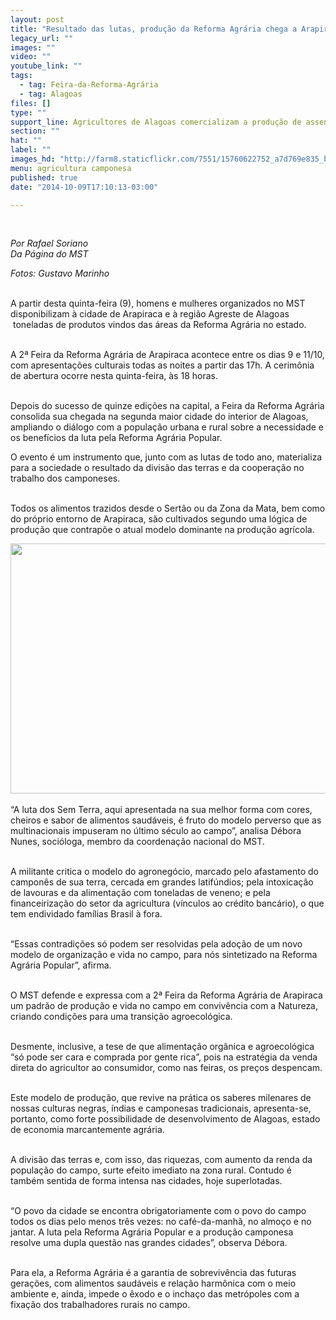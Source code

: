 ```yaml
---
layout: post
title: "Resultado das lutas, produção da Reforma Agrária chega a Arapiraca"
legacy_url: ""
images: ""
video: ""
youtube_link: ""
tags:
  - tag: Feira-da-Reforma-Agrária
  - tag: Alagoas
files: []
type: ""
support_line: Agricultores de Alagoas comercializam a produção de assentamentos e acampamentos na 2ª Feira da Reforma Agrária de Arapiraca.
section: ""
hat: ""
label: ""
images_hd: "http://farm8.staticflickr.com/7551/15760622752_a7d769e835_b.jpg"
menu: agricultura camponesa
published: true
date: "2014-10-09T17:10:13-03:00"

---
```

<p><br />
<img alt="" src="http://farm8.staticflickr.com/7551/15760622752_a7d769e835_b.jpg" /></p>

<p><em>Por Rafael Soriano<br />
Da P&aacute;gina do MST&nbsp;</em></p>

<p><em>Fotos: Gustavo Marinho</em>&nbsp;</p>

<p><br />
A partir desta quinta-feira (9), homens e mulheres organizados no MST disponibilizam &agrave; cidade de Arapiraca e &agrave; regi&atilde;o Agreste de Alagoas &nbsp;toneladas de produtos vindos das &aacute;reas da Reforma Agr&aacute;ria no estado.&nbsp;</p>

<p><br />
A 2&ordf; Feira da Reforma Agr&aacute;ria de Arapiraca acontece entre os dias 9 e 11/10, com apresenta&ccedil;&otilde;es culturais todas as noites a partir das 17h. A cerim&ocirc;nia de abertura ocorre nesta quinta-feira, &agrave;s 18 horas.</p>

<p><br />
Depois do sucesso de quinze edi&ccedil;&otilde;es na capital, a Feira da Reforma Agr&aacute;ria consolida sua chegada na segunda maior cidade do interior de Alagoas, ampliando o di&aacute;logo com a popula&ccedil;&atilde;o urbana e rural sobre a necessidade e os benef&iacute;cios da luta pela Reforma Agr&aacute;ria Popular.&nbsp;</p>

<p>O evento &eacute; um instrumento que, junto com as lutas de todo ano, materializa para a sociedade o resultado da divis&atilde;o das terras e da coopera&ccedil;&atilde;o no trabalho dos camponeses.</p>

<p><br />
Todos os alimentos trazidos desde o Sert&atilde;o ou da Zona da Mata, bem como do pr&oacute;prio entorno de Arapiraca, s&atilde;o cultivados segundo uma l&oacute;gica de produ&ccedil;&atilde;o que contrap&otilde;e o atual modelo dominante na produ&ccedil;&atilde;o agr&iacute;cola.&nbsp;</p>

<p><img alt="" height="400" src="http://farm8.staticflickr.com/7581/15573647398_759cb4706d_b.jpg" width="600" /><br />
<br />
&ldquo;A luta dos Sem Terra, aqui apresentada na sua melhor forma com cores, cheiros e sabor de alimentos saud&aacute;veis, &eacute; fruto do modelo perverso que as multinacionais impuseram no &uacute;ltimo s&eacute;culo ao campo&rdquo;, analisa D&eacute;bora Nunes, soci&oacute;loga, membro da coordena&ccedil;&atilde;o nacional do MST.</p>

<p><br />
A militante critica o modelo do agroneg&oacute;cio, marcado pelo afastamento do campon&ecirc;s de sua terra, cercada em grandes latif&uacute;ndios; pela intoxica&ccedil;&atilde;o de lavouras e da alimenta&ccedil;&atilde;o com toneladas de veneno; e pela financeiriza&ccedil;&atilde;o do setor da agricultura (v&iacute;nculos ao cr&eacute;dito banc&aacute;rio), o que tem endividado fam&iacute;lias Brasil &agrave; fora.&nbsp;</p>

<p><br />
&ldquo;Essas contradi&ccedil;&otilde;es s&oacute; podem ser resolvidas pela ado&ccedil;&atilde;o de um novo modelo de organiza&ccedil;&atilde;o e vida no campo, para n&oacute;s sintetizado na Reforma Agr&aacute;ria Popular&rdquo;, afirma.</p>

<p><br />
O MST defende e expressa com a 2&ordf; Feira da Reforma Agr&aacute;ria de Arapiraca um padr&atilde;o de produ&ccedil;&atilde;o e vida no campo em conviv&ecirc;ncia com a Natureza, criando condi&ccedil;&otilde;es para uma transi&ccedil;&atilde;o agroecol&oacute;gica.&nbsp;</p>

<p><br />
Desmente, inclusive, a tese de que alimenta&ccedil;&atilde;o org&acirc;nica e agroecol&oacute;gica &ldquo;s&oacute; pode ser cara e comprada por gente rica&rdquo;, pois na estrat&eacute;gia da venda direta do agricultor ao consumidor, como nas feiras, os pre&ccedil;os despencam.</p>

<p><br />
Este modelo de produ&ccedil;&atilde;o, que revive na pr&aacute;tica os saberes milenares de nossas culturas negras, &iacute;ndias e camponesas tradicionais, apresenta-se, portanto, como forte possibilidade de desenvolvimento de Alagoas, estado de economia marcantemente agr&aacute;ria.&nbsp;</p>

<p><br />
A divis&atilde;o das terras e, com isso, das riquezas, com aumento da renda da popula&ccedil;&atilde;o do campo, surte efeito imediato na zona rural. Contudo &eacute; tamb&eacute;m sentida de forma intensa nas cidades, hoje superlotadas.</p>

<p><br />
&ldquo;O povo da cidade se encontra obrigatoriamente com o povo do campo todos os dias pelo menos tr&ecirc;s vezes: no caf&eacute;-da-manh&atilde;, no almo&ccedil;o e no jantar. A luta pela Reforma Agr&aacute;ria Popular e a produ&ccedil;&atilde;o camponesa resolve uma dupla quest&atilde;o nas grandes cidades&rdquo;, observa D&eacute;bora.&nbsp;</p>

<p><br />
Para ela, a Reforma Agr&aacute;ria &eacute; a garantia de sobreviv&ecirc;ncia das futuras gera&ccedil;&otilde;es, com alimentos saud&aacute;veis e rela&ccedil;&atilde;o harm&ocirc;nica com o meio ambiente e, ainda, impede o &ecirc;xodo e o incha&ccedil;o das metr&oacute;poles com a fixa&ccedil;&atilde;o dos trabalhadores rurais no campo.</p>

